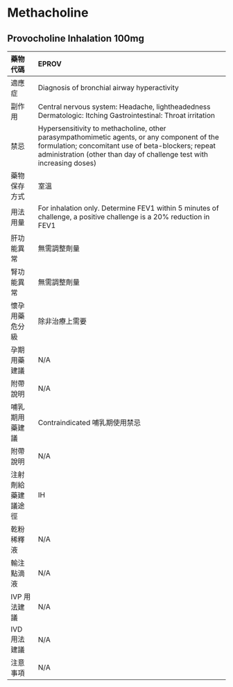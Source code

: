 # Methacholine

## Provocholine Inhalation 100mg

| 藥物代碼 | EPROV |
| :--- | :--- |
| 適應症 | Diagnosis of bronchial airway hyperactivity |
| 副作用 | Central nervous system: Headache, lightheadedness Dermatologic: Itching Gastrointestinal: Throat irritation |
| 禁忌 | Hypersensitivity to methacholine, other parasympathomimetic agents, or any component of the formulation; concomitant use of beta-blockers; repeat administration \(other than day of challenge test with increasing doses\) |
| 藥物保存方式 | 室溫 |
| 用法用量 | For inhalation only.  Determine FEV1 within 5 minutes of challenge, a positive challenge is a 20% reduction in FEV1 |
| 肝功能異常 | 無需調整劑量 |
| 腎功能異常 | 無需調整劑量 |
| 懷孕用藥危分級 | 除非治療上需要 |
| 孕期用藥建議 | N/A |
| 附帶說明 | N/A |
| 哺乳期用藥建議 | Contraindicated 哺乳期使用禁忌 |
| 附帶說明 | N/A |
| 注射劑給藥建議途徑 | IH |
| 乾粉稀釋液 | N/A |
| 輸注點滴液 | N/A |
| IVP 用法建議 | N/A |
| IVD 用法建議 | N/A |
| 注意事項 | N/A |

